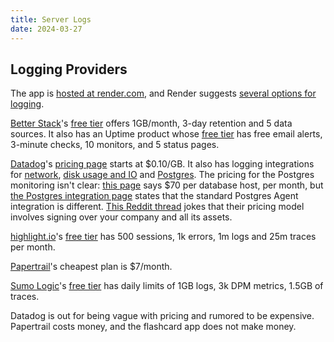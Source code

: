 ```yaml
---
title: Server Logs
date: 2024-03-27
---
```


## Logging Providers

The app is [hosted at
render.com](https://dashboard.render.com/web/srv-cdb17nqen0hldb3lqj6g),
and Render suggests [several options for
logging](https://docs.render.com/log-streams).

[Better Stack](https://betterstack.com/docs/logs/render/)'s [free
tier](https://betterstack.com/logs/pricing) offers 1GB/month, 3-day
retention and 5 data sources. It also has an Uptime product whose [free
tier](https://betterstack.com/uptime/pricing) has free email alerts,
3-minute checks, 10 monitors, and 5 status pages.

[Datadog](https://docs.render.com/datadog#setting-up-log-streams)'s
[pricing
page](https://www.datadoghq.com/pricing/?product=log-management#products)
starts at $0.10/GB. It also has logging integrations for
[network](https://docs.datadoghq.com/integrations/network/), [disk usage
and IO](https://docs.datadoghq.com/integrations/disk/) and
[Postgres](https://docs.datadoghq.com/integrations/postgres/?tab=host).
The pricing for the Postgres monitoring isn't clear: [this
page](https://www.datadoghq.com/pricing/?product=database-monitoring#products)
says $70 per database host, per month, but [the Postgres integration
page](https://docs.datadoghq.com/integrations/postgres/?tab=host) states
that the standard Postgres Agent integration is different. [This Reddit
thread](https://www.reddit.com/r/devops/comments/zz4naq/datadog_i_do_not_understand_the_pricing_model/)
jokes that their pricing model involves signing over your company and
all its assets.

[highlight.io](https://www.highlight.io/docs/getting-started/backend-logging/hosting/render)'s
[free tier](https://www.highlight.io/pricing) has 500 sessions, 1k
errors, 1m logs and 25m traces per month.

[Papertrail](https://www.papertrail.com/plans/)'s cheapest plan is
$7/month.

[Sumo
Logic](https://help.sumologic.com/docs/send-data/hosted-collectors/cloud-syslog-source/#configure-a-cloudsyslogsource)'s
[free
tier](https://www.sumologic.com/pricing/#get-what-you-need-for-monitoring-troubleshooting-and-security)
has daily limits of 1GB logs, 3k DPM metrics, 1.5GB of traces.

Datadog is out for being vague with pricing and rumored to be expensive.
Papertrail costs money, and the flashcard app does not make money.
